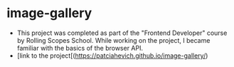 # image-gallery

- This project was completed as part of the "Frontend Developer" course by Rolling Scopes School. While working on the project, I became familiar with the basics of the browser API.
- [link to the project[(https://patciahevich.github.io/image-gallery/)
